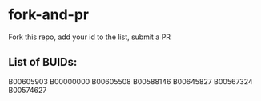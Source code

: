 # fork-and-pr
Fork this repo, add your id to the list, submit a PR

## List of BUIDs:
B00605903
B00000000
B00605508
B00588146
B00645827
B00567324
B00574627

